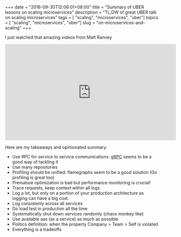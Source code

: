+++
date = "2016-09-30T12:06:01+08:00"
title = "Summary of UBER lessons on scaling microservices"
description = "TL;DW of great UBER talk on scaling microservices"
tags = [ "scaling", "microservices", "uber"]
topics = [ "scaling", "microservices", "uber"]
slug = "on-microservices-and-scaling"
+++

I just watched that amazing videos from Matt Ranney

<iframe width="560" height="315" src="https://www.youtube.com/embed/kb-m2fasdDY" frameborder="0" allowfullscreen></iframe>

Here are my takeaways and opinionated summary:

* Use RPC for service to service communications: [gRPC](http://www.grpc.io/) seems to be a good way of tackling it
* Use many repositories
* Profiling should be unified: flamegraphs seem to be a good solution (Go profiling is great too)
* Premature optimization is bad but performance monitoring is crucial!
* Trace requests, keep context within all logs
* Log a lot, but only on a portion of your production architecture as logging can have a big cost.
* Log consistenly across all services
* Do load test in production all the time
* Systematically shut down services randomly (chaos monkey like)
* Use available aas (as a service) as much as possible
* Politics definition: when the property Company > Team > Self is violated
* Everything is a tradeoffs